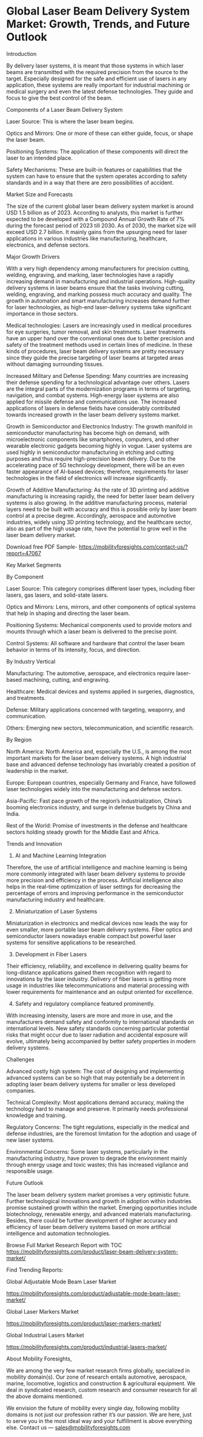 # Global Laser Beam Delivery System Market: Growth, Trends, and Future Outlook

Introduction

By delivery laser systems, it is meant that those systems in which laser beams are transmitted with the required precision from the source to the target. Especially designed for the safe and efficient use of lasers in any application, these systems are really important for industrial machining or medical surgery and even the latest defense technologies. They guide and focus to give the best control of the beam.

Components of a Laser Beam Delivery System

Laser Source: This is where the laser beam begins.

Optics and Mirrors: One or more of these can either guide, focus, or shape the laser beam.

Positioning Systems: The application of these components will direct the laser to an intended place.

Safety Mechanisms: These are built-in features or capabilities that the system can have to ensure that the system operates according to safety standards and in a way that there are zero possibilities of accident.

Market Size and Forecasts

The size of the current global laser beam delivery system market is around USD 1.5 billion as of 2023. According to analysts, this market is further expected to be developed with a Compound Annual Growth Rate of 7% during the forecast period of 2023 till 2030. As of 2030, the market size will exceed USD 2.7 billion. It mainly gains from the upsurging need for laser applications in various industries like manufacturing, healthcare, electronics, and defense sectors.

Major Growth Drivers

With a very high dependency among manufacturers for precision cutting, welding, engraving, and marking, laser technologies have a rapidly increasing demand in manufacturing and industrial operations. High-quality delivery systems in laser beams ensure that the tasks involving cutting, welding, engraving, and marking possess much accuracy and quality. The growth in automation and smart manufacturing increases demand further for laser technologies, as high-end laser-delivery systems take significant importance in those sectors.

Medical technologies: Lasers are increasingly used in medical procedures for eye surgeries, tumor removal, and skin treatments. Laser treatments have an upper hand over the conventional ones due to better precision and safety of the treatment methods used in certain lines of medicine. In these kinds of procedures, laser beam delivery systems are pretty necessary since they guide the precise targeting of laser beams at targeted areas without damaging surrounding tissues.

Increased Military and Defense Spending: Many countries are increasing their defense spending for a technological advantage over others. Lasers are the integral parts of the modernization programs in terms of targeting, navigation, and combat systems. High-energy laser systems are also applied for missile defense and communications use. The increased applications of lasers in defense fields have considerably contributed towards increased growth in the laser beam delivery systems market.

Growth in Semiconductor and Electronics Industry: The growth manifold in semiconductor manufacturing has become high on demand, with microelectronic components like smartphones, computers, and other wearable electronic gadgets becoming highly in vogue. Laser systems are used highly in semiconductor manufacturing in etching and cutting purposes and thus require high-precision beam delivery. Due to the accelerating pace of 5G technology development, there will be an even faster appearance of AI-based devices; therefore, requirements for laser technologies in the field of electronics will increase significantly.

Growth of Additive Manufacturing: As the rate of 3D printing and additive manufacturing is increasing rapidly, the need for better laser beam delivery systems is also growing. In the additive manufacturing process, material layers need to be built with accuracy and this is possible only by laser beam control at a precise degree. Accordingly, aerospace and automotive industries, widely using 3D printing technology, and the healthcare sector, also as part of the high usage rate, have the potential to grow well in the laser beam delivery market.

Download free PDF Sample- https://mobilityforesights.com/contact-us/?report=47067

Key Market Segments

By Component

Laser Source: This category comprises different laser types, including fiber lasers, gas lasers, and solid-state lasers.

Optics and Mirrors: Lens, mirrors, and other components of optical systems that help in shaping and directing the laser beam.

Positioning Systems: Mechanical components used to provide motors and mounts through which a laser beam is delivered to the precise point.

Control Systems: All software and hardware that control the laser beam behavior in terms of its intensity, focus, and direction.

By Industry Vertical

Manufacturing: The automotive, aerospace, and electronics require laser-based machining, cutting, and engraving.

Healthcare: Medical devices and systems applied in surgeries, diagnostics, and treatments.

Defense: Military applications concerned with targeting, weaponry, and communication.

Others: Emerging new sectors, telecommunication, and scientific research.

By Region

North America: North America and, especially the U.S., is among the most important markets for the laser beam delivery systems. A high industrial base and advanced defense technology has invariably created a position of leadership in the market.

Europe: European countries, especially Germany and France, have followed laser technologies widely into the manufacturing and defense sectors.

Asia-Pacific: Fast pace growth of the region’s industrialization, China’s booming electronics industry, and surge in defense budgets by China and India.

Rest of the World: Promise of investments in the defense and healthcare sectors holding steady growth for the Middle East and Africa.

Trends and Innovation

1. AI and Machine Learning Integration

Therefore, the use of artificial intelligence and machine learning is being more commonly integrated with laser beam delivery systems to provide more precision and efficiency in the process. Artificial intelligence also helps in the real-time optimization of laser settings for decreasing the percentage of errors and improving performance in the semiconductor manufacturing industry and healthcare.

2. Miniaturization of Laser Systems

Miniaturization in electronics and medical devices now leads the way for even smaller, more portable laser beam delivery systems. Fiber optics and semiconductor lasers nowadays enable compact but powerful laser systems for sensitive applications to be researched.

3. Development in Fiber Lasers

Their efficiency, reliability, and excellence in delivering quality beams for long-distance applications gained them recognition with regard to innovations by the laser industry. Delivery of fiber lasers is getting more usage in industries like telecommunications and material processing with lower requirements for maintenance and an output oriented for excellence.

4. Safety and regulatory compliance featured prominently.

With increasing intensity, lasers are more and more in use, and the manufacturers demand safety and conformity to international standards on international levels. New safety standards concerning particular potential risks that might occur due to laser radiation and accidental exposure will evolve, ultimately being accompanied by better safety properties in modern delivery systems.

Challenges

Advanced costly high system: The cost of designing and implementing advanced systems can be so high that may potentially be a deterrent in adopting laser beam delivery systems for smaller or less developed companies.

Technical Complexity: Most applications demand accuracy, making the technology hard to manage and preserve. It primarily needs professional knowledge and training.

Regulatory Concerns: The tight regulations, especially in the medical and defense industries, are the foremost limitation for the adoption and usage of new laser systems.

Environmental Concerns: Some laser systems, particularly in the manufacturing industry, have proven to degrade the environment mainly through energy usage and toxic wastes; this has increased vigilance and responsible usage.

Future Outlook

The laser beam delivery system market promises a very optimistic future. Further technological innovations and growth in adoption within industries promise sustained growth within the market. Emerging opportunities include biotechnology, renewable energy, and advanced materials manufacturing. Besides, there could be further development of higher accuracy and efficiency of laser beam delivery systems based on more artificial intelligence and automation technologies.

Browse Full Market Research Report with TOC https://mobilityforesights.com/product/laser-beam-delivery-system-market/

Find Trending Reports:

Global Adjustable Mode Beam Laser Market

https://mobilityforesights.com/product/adjustable-mode-beam-laser-market/

Global Laser Markers Market

https://mobilityforesights.com/product/laser-markers-market/

Global Industrial Lasers Market

https://mobilityforesights.com/product/industrial-lasers-market/

About Mobility Foresights,

We are among the very few market research firms globally, specialized in mobility domain(s). Our zone of research entails automotive, aerospace, marine, locomotive, logistics and construction & agricultural equipment. We deal in syndicated research, custom research and consumer research for all the above domains mentioned.

We envision the future of mobility every single day, following mobility domains is not just our profession rather it’s our passion. We are here, just to serve you in the most ideal way and your fulfillment is above everything else. Contact us — sales@mobilityforesights.com





